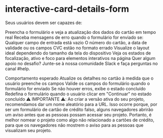 # interactive-card-details-form


Seus usuários devem ser capazes de:

Preencha o formulário e veja a atualização dos dados do cartão em tempo real
Receba mensagens de erro quando o formulário for enviado se:
Qualquer campo de entrada está vazio
O número do cartão, a data de validade ou os campos CVC estão no formato errado
Visualize o layout ideal dependendo do tamanho da tela do dispositivo
Veja os estados de focalização, ativo e foco para elementos interativos na página
Quer algum apoio no desafio? Junte-se à nossa comunidade Slack e faça perguntas no canal #help.

Comportamento esperado
Atualize os detalhes no cartão à medida que o usuário preenche os campos
Valide os campos do formulário quando o formulário for enviado
Se não houver erros, exibe o estado concluído
Redefina o formulário quando o usuário clicar em "Continuar" no estado concluído
⚠️ IMPORTANTE ⚠️: Ao criar a versão ativa do seu projeto, recomendamos dar um nome aleatório para a URL. Isso ocorre porque, por ser um formulário de cartão de crédito falso, alguns navegadores abrirão um aviso antes que as pessoas possam acessar seu projeto. Portanto, é melhor nomear o projeto como algo não relacionado a cartões de crédito, para que os navegadores não mostrem o aviso para as pessoas que visualizam seu projeto.